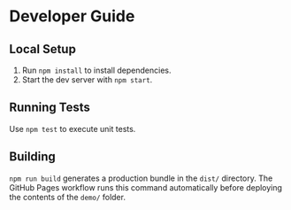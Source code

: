 # Developer Guide

## Local Setup

1. Run `npm install` to install dependencies.
2. Start the dev server with `npm start`.

## Running Tests

Use `npm test` to execute unit tests.

## Building

`npm run build` generates a production bundle in the `dist/` directory. The
GitHub Pages workflow runs this command automatically before deploying the
contents of the `demo/` folder.
